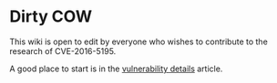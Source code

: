 # Dirty COW

This wiki is open to edit by everyone who wishes to contribute to the research of CVE-2016-5195.

A good place to start is in the [vulnerability details](VulnerabilityDetails) article.